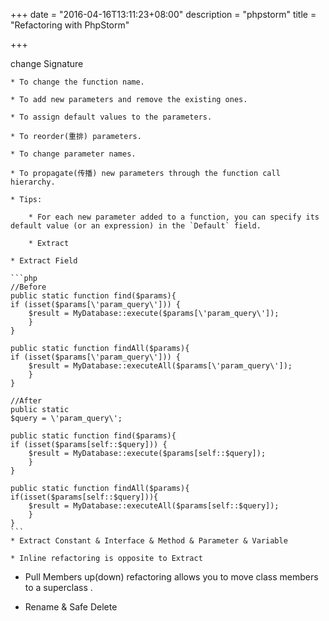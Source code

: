 +++
date = "2016-04-16T13:11:23+08:00"
description = "phpstorm"
title = "Refactoring with PhpStorm"

+++

change Signature

    * To change the function name.

    * To add new parameters and remove the existing ones.

    * To assign default values to the parameters.

    * To reorder(重排) parameters.

    * To change parameter names.

    * To propagate(传播) new parameters through the function call hierarchy.

    * Tips:

        * For each new parameter added to a function, you can specify its default value (or an expression) in the `Default` field.

        * Extract

    * Extract Field

    ```php
    //Before
    public static function find($params){
    if (isset($params[\'param_query\'])) {
        $result = MyDatabase::execute($params[\'param_query\']);
        }
    }

    public static function findAll($params){
    if (isset($params[\'param_query\'])) {
        $result = MyDatabase::executeAll($params[\'param_query\']);
        }
    }

    //After
    public static
    $query = \'param_query\';

    public static function find($params){
    if (isset($params[self::$query])) {
        $result = MyDatabase::execute($params[self::$query]);
        }
    }

    public static function findAll($params){
    if(isset($params[self::$query])){
        $result = MyDatabase::executeAll($params[self::$query]);
        }
    }
    ```
    * Extract Constant & Interface & Method & Parameter & Variable

    * Inline refactoring is opposite to Extract

* Pull Members up(down) refactoring allows you to move class members to a superclass .

* Rename & Safe Delete

